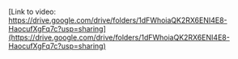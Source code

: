 
[Link to video: https://drive.google.com/drive/folders/1dFWhoiaQK2RX6ENI4E8-HaocufXgFq7c?usp=sharing](https://drive.google.com/drive/folders/1dFWhoiaQK2RX6ENI4E8-HaocufXgFq7c?usp=sharing)
